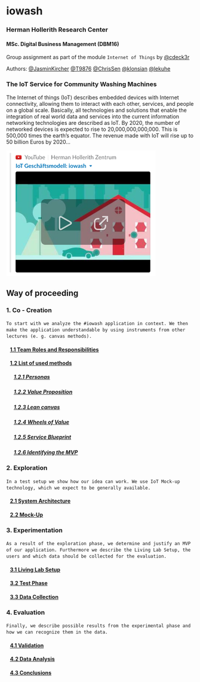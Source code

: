 # iowash
### Herman Hollerith Research Center  
#### MSc. Digital Business Management (DBM16)
Group assignment as part of the module `Internet of Things` by [@cdeck3r](https://github.com/cdeck3r)  

Authors: [@JasminKircher](https://github.com/JasminKircher) [@T9876](https://github.com/T9876) [@ChrisSen](https://github.com/ChrisSen) [@klonsian](https://github.com/klonsian) [@lekuhe](https://github.com/lekuhe)

### The IoT Service for Community Washing Machines

The Internet of things (IoT) describes embedded devices with Internet connectivity, allowing them to interact with each other, services, and people on a global scale. Basically, all technologies and solutions that enable the integration of real world data and services into the current information networking technologies are described as IoT. By 2020, the number of networked devices is expected to rise to 20,000,000,000,000. This is 500,000 times the earth’s equator. The revenue made with IoT will rise up to 50 billion Euros by 2020...

<a href="https://www.youtube.com/watch?v=9xDgP256jHA&t=1m19s"><img src="resources/video-thumbnail.png" width="400px" alt="iowash Video"/></a>

## Way of proceeding
### 1. Co - Creation

`To start with we analyze the #iowash application in context. We then make the application understandable by using instruments from other lectures (e. g. canvas methods).`

#### &nbsp;&nbsp;&nbsp;[1.1 Team Roles and Responsibilities](01_Co-Creation/1.1_Team.md)

#### &nbsp;&nbsp;&nbsp;[1.2 List of used methods](01_Co-Creation/1.2_Methods.md)

##### &nbsp;&nbsp;&nbsp;&nbsp;&nbsp;&nbsp;[1.2.1 Personas](01_Co-Creation/1.2_Methods.md#personas)
##### &nbsp;&nbsp;&nbsp;&nbsp;&nbsp;&nbsp;[1.2.2 Value Proposition](01_Co-Creation/1.2_Methods.md#value-proposition)
##### &nbsp;&nbsp;&nbsp;&nbsp;&nbsp;&nbsp;[1.2.3 Lean canvas](01_Co-Creation/1.2_Methods.md#lean-canvas)
##### &nbsp;&nbsp;&nbsp;&nbsp;&nbsp;&nbsp;[1.2.4 Wheels of Value](01_Co-Creation/1.2_Methods.md#wheels-of-value)
##### &nbsp;&nbsp;&nbsp;&nbsp;&nbsp;&nbsp;[1.2.5 Service Blueprint](01_Co-Creation/1.2_Methods.md#service-blueprint)
##### &nbsp;&nbsp;&nbsp;&nbsp;&nbsp;&nbsp;[1.2.6 Identifying the MVP](01_Co-Creation/1.2_Methods.md#identifying-the-mvp)

### 2. Exploration
`In a test setup we show how our idea can work. We use IoT Mock-up technology, which we expect to be generally available.`

#### &nbsp;&nbsp;&nbsp;[2.1 System Architecture](02_Exploration/2.1_System%20Architecture.md)
#### &nbsp;&nbsp;&nbsp;[2.2 Mock-Up](02_Exploration/2.2_Mock-Up.md)

### 3. Experimentation
`As a result of the exploration phase, we determine and justify an MVP of our application. Furthermore we describe the Living Lab Setup, the users and which data should be collected for the evaluation.`

#### &nbsp;&nbsp;&nbsp;[3.1 Living Lab Setup](03_Experimentation/3_Experimentation.md#31-living-lab-setup)
#### &nbsp;&nbsp;&nbsp;[3.2 Test Phase](03_Experimentation/3_Experimentation.md#32-test-phase)
#### &nbsp;&nbsp;&nbsp;[3.3 Data Collection](03_Experimentation/3_Experimentation.md#33-data-collection)

### 4. Evaluation
`Finally, we describe possible results from the experimental phase and how we can recognize them in the data.`

#### &nbsp;&nbsp;&nbsp;[4.1 Validation](04_Evaluation/4_Evaluation.md#41-validation)
#### &nbsp;&nbsp;&nbsp;[4.2 Data Analysis](04_Evaluation/4_Evaluation.md#42-data-analysis)
#### &nbsp;&nbsp;&nbsp;[4.3 Conclusions](04_Evaluation/4_Evaluation.md#43-conclusions)
